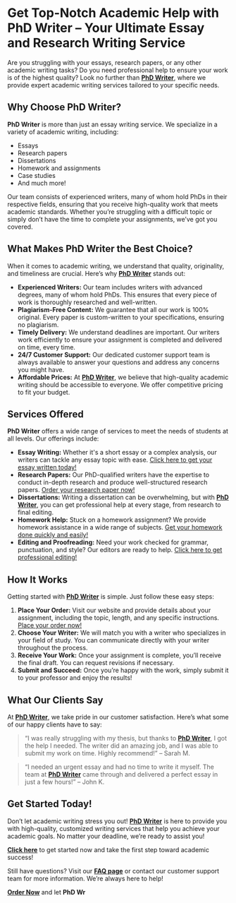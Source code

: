 # Get Top-Notch Academic Help with **PhD Writer** – Your Ultimate Essay and Research Writing Service

Are you struggling with your essays, research papers, or any other academic writing tasks? Do you need professional help to ensure your work is of the highest quality? Look no further than **[PhD Writer](https://tinyurl.com/topessay?keyword=phd+writer)**, where we provide expert academic writing services tailored to your specific needs.

## Why Choose **PhD Writer**?

**PhD Writer** is more than just an essay writing service. We specialize in a variety of academic writing, including:

- Essays
- Research papers
- Dissertations
- Homework and assignments
- Case studies
- And much more!

Our team consists of experienced writers, many of whom hold PhDs in their respective fields, ensuring that you receive high-quality work that meets academic standards. Whether you’re struggling with a difficult topic or simply don’t have the time to complete your assignments, we’ve got you covered.

## What Makes **PhD Writer** the Best Choice?

When it comes to academic writing, we understand that quality, originality, and timeliness are crucial. Here’s why **[PhD Writer](https://tinyurl.com/topessay?keyword=phd+writer)** stands out:

- **Experienced Writers:** Our team includes writers with advanced degrees, many of whom hold PhDs. This ensures that every piece of work is thoroughly researched and well-written.
- **Plagiarism-Free Content:** We guarantee that all our work is 100% original. Every paper is custom-written to your specifications, ensuring no plagiarism.
- **Timely Delivery:** We understand deadlines are important. Our writers work efficiently to ensure your assignment is completed and delivered on time, every time.
- **24/7 Customer Support:** Our dedicated customer support team is always available to answer your questions and address any concerns you might have.
- **Affordable Prices:** At **[PhD Writer](https://tinyurl.com/topessay?keyword=phd+writer)**, we believe that high-quality academic writing should be accessible to everyone. We offer competitive pricing to fit your budget.

## Services Offered

**PhD Writer** offers a wide range of services to meet the needs of students at all levels. Our offerings include:

- **Essay Writing:** Whether it's a short essay or a complex analysis, our writers can tackle any essay topic with ease. [Click here to get your essay written today!](https://tinyurl.com/topessay?keyword=phd+writer)
- **Research Papers:** Our PhD-qualified writers have the expertise to conduct in-depth research and produce well-structured research papers. [Order your research paper now!](https://tinyurl.com/topessay?keyword=phd+writer)
- **Dissertations:** Writing a dissertation can be overwhelming, but with **[PhD Writer](https://tinyurl.com/topessay?keyword=phd+writer)**, you can get professional help at every stage, from research to final editing.
- **Homework Help:** Stuck on a homework assignment? We provide homework assistance in a wide range of subjects. [Get your homework done quickly and easily!](https://tinyurl.com/topessay?keyword=phd+writer)
- **Editing and Proofreading:** Need your work checked for grammar, punctuation, and style? Our editors are ready to help. [Click here to get professional editing!](https://tinyurl.com/topessay?keyword=phd+writer)

## How It Works

Getting started with **[PhD Writer](https://tinyurl.com/topessay?keyword=phd+writer)** is simple. Just follow these easy steps:

1. **Place Your Order:** Visit our website and provide details about your assignment, including the topic, length, and any specific instructions. [Place your order now!](https://tinyurl.com/topessay?keyword=phd+writer)
2. **Choose Your Writer:** We will match you with a writer who specializes in your field of study. You can communicate directly with your writer throughout the process.
3. **Receive Your Work:** Once your assignment is complete, you’ll receive the final draft. You can request revisions if necessary.
4. **Submit and Succeed:** Once you’re happy with the work, simply submit it to your professor and enjoy the results!

## What Our Clients Say

At **[PhD Writer](https://tinyurl.com/topessay?keyword=phd+writer)**, we take pride in our customer satisfaction. Here’s what some of our happy clients have to say:

> “I was really struggling with my thesis, but thanks to **[PhD Writer](https://tinyurl.com/topessay?keyword=phd+writer)**, I got the help I needed. The writer did an amazing job, and I was able to submit my work on time. Highly recommend!” – Sarah M.

> “I needed an urgent essay and had no time to write it myself. The team at **[PhD Writer](https://tinyurl.com/topessay?keyword=phd+writer)** came through and delivered a perfect essay in just a few hours!” – John K.

## Get Started Today!

Don’t let academic writing stress you out! **[PhD Writer](https://tinyurl.com/topessay?keyword=phd+writer)** is here to provide you with high-quality, customized writing services that help you achieve your academic goals. No matter your deadline, we’re ready to assist you!

**[Click here](https://tinyurl.com/topessay?keyword=phd+writer)** to get started now and take the first step toward academic success!

Still have questions? Visit our **[FAQ page](https://tinyurl.com/topessay?keyword=phd+writer)** or contact our customer support team for more information. We’re always here to help!

**[Order Now](https://tinyurl.com/topessay?keyword=phd+writer)** and let **PhD Wr**

